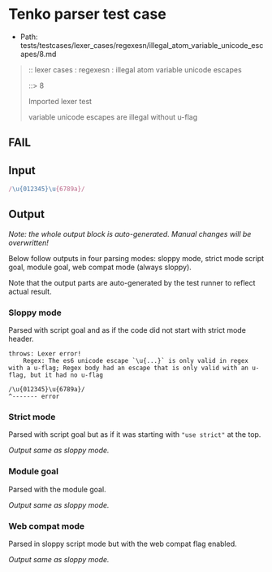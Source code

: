# Tenko parser test case

- Path: tests/testcases/lexer_cases/regexesn/illegal_atom_variable_unicode_escapes/8.md

> :: lexer cases : regexesn : illegal atom variable unicode escapes
>
> ::> 8
>
> Imported lexer test
>
> variable unicode escapes are illegal without u-flag

## FAIL

## Input

`````js
/\u{012345}\u{6789a}/
`````

## Output

_Note: the whole output block is auto-generated. Manual changes will be overwritten!_

Below follow outputs in four parsing modes: sloppy mode, strict mode script goal, module goal, web compat mode (always sloppy).

Note that the output parts are auto-generated by the test runner to reflect actual result.

### Sloppy mode

Parsed with script goal and as if the code did not start with strict mode header.

`````
throws: Lexer error!
    Regex: The es6 unicode escape `\u{...}` is only valid in regex with a u-flag; Regex body had an escape that is only valid with an u-flag, but it had no u-flag

/\u{012345}\u{6789a}/
^------- error
`````

### Strict mode

Parsed with script goal but as if it was starting with `"use strict"` at the top.

_Output same as sloppy mode._

### Module goal

Parsed with the module goal.

_Output same as sloppy mode._

### Web compat mode

Parsed in sloppy script mode but with the web compat flag enabled.

_Output same as sloppy mode._
